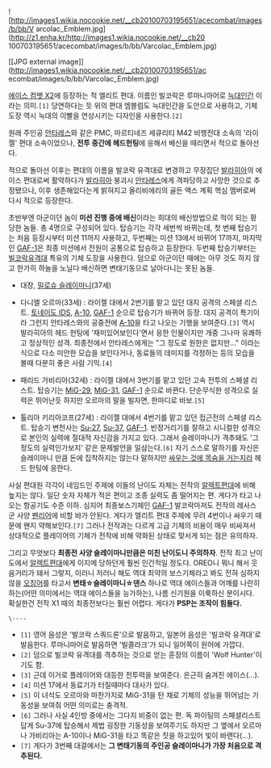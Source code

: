 ![http://images1.wikia.nocookie.net/__cb20100703195651/acecombat/images/b/bb/V
arcolac_Emblem.jpg](http://z1.enha.kr/http://images1.wikia.nocookie.net/__cb20
100703195651/acecombat/images/b/bb/Varcolac_Emblem.jpg)

[[JPG external image]](http://images1.wikia.nocookie.net/__cb20100703195651/ac
ecombat/images/b/bb/Varcolac_Emblem.jpg)

[에이스 컴뱃 X2](%EC%97%90%EC%9D%B4%EC%8A%A4%EC%BB%B4%EB%B1%83#s-2.11.md)에 등장하는
적 엘리트 편대. 이름인 빌코락은 루마니아어로 [늑대인간](%EB%8A%91%EB%8C%80%EC%9D%B8%EA%B0%84.md)
이라는 의미.`[1]` 당연하다는 듯 위의 편대 엠블럼도 늑대인간을 도안으로 사용하고, 기체 도장 역시 늑대의 이빨을 연상시키는 디자인을
사용한다.`[2]`

원래 주인공 [안타레스](%EC%95%88%ED%83%80%EB%A0%88%EC%8A%A4.md)와 같은 PMC, 마르티네즈 세큐리티
M42 비행전대 소속의 '라이젤' 편대 소속이었으나, **전투 중간에 헤드헌팅**에 응해서 배신을 때리면서 적으로 돌아선다.

적으로 돌아선 이후는 편대의 이름을 발코락 유격대로 변경하고 무장집단
[발라히아](%EB%B0%9C%EB%9D%BC%ED%9E%88%EC%95%84.md)의 에이스 편대로써 활약하다가
[발라히아](%EB%B0%9C%EB%9D%BC%ED%9E%88%EC%95%84.md) 붕괴시
[안타레스](%EC%95%88%ED%83%80%EB%A0%88%EC%8A%A4.md)에게 격파당하고 사망한 것으로 추정됐으나, 이후
생존해있다는게 밝혀지고 올리비에리의 골든 액스 계획 핵심 멤버로써 다시 적으로 등장한다.

초반부엔 아군이던 놈이 **미션 진행 중에 배신**이라는 희대의 배신방법으로 적이 되는 황당한 놈들. 총 4명으로 구성되어 있다. 탑승기는
각각 세번씩 바뀌는데, 첫 번째 탑승기는 처음 등장시부터 미션 11까지 사용하고, 두번째는 미션 13에서 바뀌어 17까지, 마지막인
[GAF-1](GAF-1.md)은 최종 미션에서 전원이 공통으로 탑승하고 등장한다. 두번째 탑승기부터는 [빌코락유격대](%EB%B9%8C%EC%BD%94%EB%9D%BD%20%EC%9C%A0%EA%B2%A9%EB%8C%80.md) 특유의 기체
도장을 사용한다. 덤으로 아군이던 때에는 아무 것도 하지 않고 한가히 하늘을 노닐다 배신하면 변태기동으로 날아다니는 못된 놈들.

  * 대장, [밀로슈 슬레이마니](%EB%B0%80%EB%A1%9C%EC%8A%88%20%EC%8A%AC%EB%A0%88%EC%9D%B4%EB%A7%88%EB%8B%88.md)(37세)  

  * 다니엘 오르마(33세) : 라이젤 대에서 2번기를 맡고 있던 대지 공격의 스페셜 리스트. [토네이도 IDS](%ED%8C%8C%EB%82%98%EB%B9%84%EC%96%B4%20%ED%86%A0%EB%84%A4%EC%9D%B4%EB%8F%84.md), [A-10](A-10.md), [GAF-1](GAF-1.md) 순으로 탑승기가 바뀌어 등장. 대지 공격이 특기이라 그런지 안타레스와의 공중전에 [A-10](A-10.md)을 타고 나오는 기행을 보여준다.`[3]` 역시 발라히아의 헤드 헌팅에 '재미있어보인다'면서 응한 인물이지만 개중 그나마 유쾌하고 정상적인 성격. 최종전에서 안타레스에게는 "그 정도로 원한은 없지만…" 이라는 식으로 다소 미안한 모습을 보인다거나, 동료들의 데미지를 걱정하는 등의 모습을 볼때 다분히 좋은 사람 기믹.`[4]`  

  * 패리드 가비리아(32세) : 라이젤 대에서 3번기를 맡고 있던 고속 전투의 스페셜 리스트. 탑승기는 [MiG-29](MiG-29.md), [MiG-31](MiG-31.md), [GAF-1](GAF-1.md) 순으로 바뀐다. 단순무식한 성격으로 실력은 뛰어난듯 하지만 오르마의 말을 빌자면, 한마디로 바보.`[5]`  

  * 톨리아 키리아코프(27세) : 라이젤 대에서 4번기를 맡고 있던 접근전의 스페셜 리스트. 탑승기 변천사는 [Su-27](Su-27.md), [Su-37](Su-35.md), [GAF-1](GAF-1.md). 빈정거리기를 잘하고 시니컬한 성격으로 본인의 실력에 절대적 자신감을 가지고 있다. 그래서 슬레이마니가 격추돼도 '그 정도의 실력인가보지' 같은 문제발언을 일삼는다.`[6]` 자기 스스로 말하기를 자신은 슬레이마니 만큼 돈에 집착하지는 않는다 말하지만 [싸우는 것에 목숨을 거는지라](%EC%A0%84%ED%88%AC%EA%B4%91.md) 헤드 헌팅에 응한다.  

사실 편대원 각각이 네임드인 주제에 이들의 난이도 자체는 전작의 [알렉트편대](%EC%95%8C%EB%A0%89%ED%8A%B8%20%ED%8E%B8%EB%8C%80.md)에 비해 높지는 않다. 일단 숫자
자체가 적은 편이고 조종 실력도 좀 떨어지는 편. 게다가 타고 나오는 항공기도 수준 이하. 심지어 최종보스기체인
[GAF-1](GAF-1.md) 발코락마저도 전작의 레사스군 사양
[펜리어](%ED%8E%9C%EB%A6%AC%EC%96%B4.md)에 비할 바가 안된다. 게다가 엘리트 편대 주제에 무려 4번이나
싸우기 때문에 왠지 약해보인다.`[7]` 그러나 전작과는 다르게 고급 기체의 비용이 매우 비싸져서 상대적으로 플레이어의 기체가 전작에 비해
약화된 상태로 맞서게 되는 점은 유의하자.

그리고 무엇보다 **최종전 사양 슬레이마니만큼은 미친 난이도니 주의하자**. 전작 최고 난이도에서 [알렉트편대](%EC%95%8C%EB%A0%89%ED%8A%B8%20%ED%8E%B8%EB%8C%80.md)에게 이지메 당하던게 훨씬 인간적일
정도다. OREO니 뭐니 해서 웃음거리가 돼서 그렇지, 이러니 저러니 해도 역대 최약의 보스기체라고 봐도 전혀 심하지 않을
[오징어](GAF-1.md)를 타고서 **변태☆슬레이마니☆댄스** 하나로 역대 에이스들과 어깨를 나란히 하는(어떤 의미에서는 역대
에이스들을 능가하는), 나름 신기원을 이룩하신 분이시다. 확실한건 전작 X1 때의 최종전보다는 훨씬 어렵다. 게다가 **PSP는 조작이
힘들다.**

`\----`

  * `[1]` 영어 음성은 '발코락 스쿼드론'으로 발음하고, 일본어 음성은 '빌코락 유격대'로 발음한다. 루마니마어로 발음하면 '빌콜라크'가 되니 일어쪽이 원어에 가깝다.
  * `[2]` 덤으로 빌코락 유격대를 격추하는 것으로 얻는 훈장의 이름이 'Wolf Hunter'이기도 함.
  * `[3]` 근데 이거로 플레이어와 대등한 전투력을 보여준다. 은근히 숨겨진 에이스(…).
  * `[4]` 미션 17에서 동료기가 터질때마다 대사가 있다.
  * `[5]` 이 녀석도 오르마와 마찬가지로 MiG-31을 탄 채로 기체의 성능을 뛰어넘는 기동성을 보여줘 어떤 의미로는 충격적.
  * `[6]` 그러나 사실 4인방 중에서는 그다지 비중이 없는 편. 독 파이팅의 스페셜리스트 답게 Su-37에 탑승해서 제법 굉장한 기동성을 보여주기도 하지만 그 옆에서 오르마나 가비리아는 A-10이나 MiG-31을 타고 똑같은 짓을 하고있어 빛이 바랜다(…).
  * `[7]` 게다가 3번째 대결에서는 **그 변태기동의 주인공 슬레이마니가 가장 처음으로 격추된다.**

